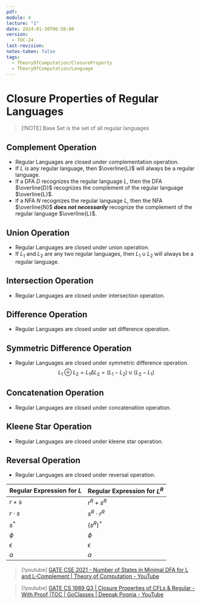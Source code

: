 ```yaml
---
pdf: 
module: 4
lecture: "1"
date: 2024-01-30T06:58:00
version:
  - TOC-24
last-revision: 
notes-taken: false
tags:
  - TheoryOfComputation/ClosureProperty
  - TheoryOfComputation/Language
---
```

# Closure Properties of Regular Languages
> [!NOTE] Base Set is the set of all regular languages

## Complement Operation
- Regular Languages are closed under complementation operation.
- If $L$ is any regular language, then $\overline{L}$ will always be a regular language.
- If a DFA $D$ recognizes the regular language $L$, then the DFA $\overline{D}$ recognizes the complement of the regular language $\overline{L}$. 
- If a NFA $N$ recognizes the regular language $L$, then the NFA $\overline{N}$ ***does not necessarily*** recognize the complement of the regular language $\overline{L}$. 

## Union Operation
- Regular Languages are closed under union operation.
- If $L_1$ and $L_2$ are any two regular languages, then $L_1 \cup L_2$ will always be a regular language.

## Intersection Operation
- Regular Languages are closed under intersection operation.

## Difference Operation
- Regular Languages are closed under set difference operation.

## Symmetric Difference Operation
- Regular Languages are closed under symmetric difference operation.
$$
L_1 \oplus L_2 = L_1 \Delta L_2 = (L_1 - L_2) \cup (L_2 - L_1)
$$

## Concatenation Operation
- Regular Languages are closed under concatenation operation.

## Kleene Star Operation
- Regular Languages are closed under kleene star operation.

## Reversal Operation
- Regular Languages are closed under reversal operation.

| Regular Expression for $L$ | Regular Expression for $L^R$ |
| ---- | ---- |
| $r+s$ | $r^R+s^R$ |
| $r \cdot s$ | $s^R \cdot r^R$ |
| $s^\ast$ | $(s^R)^\ast$ |
| $\phi$ | $\phi$ |
| $\epsilon$ | $\epsilon$ |
| $a$ | $a$ |

> [!youtube] 
> [GATE CSE 2021 - Number of States in Minimal DFA for L and L-Complement | Theory of Computation - YouTube](https://www.youtube.com/watch?v=3szxKVVUo1A)

> [!youtube] 
> [GATE CS 1989 Q3 | Closure Properties of CFLs & Regular - With Proof |TOC | GoClasses | Deepak Poonia - YouTube](https://www.youtube.com/watch?v=bz2b4XNjsWY)
